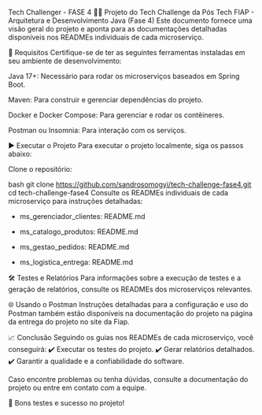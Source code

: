 Tech Challenger - FASE 4 🚀🚀
Projeto do Tech Challenge da Pós Tech FIAP - Arquitetura e Desenvolvimento Java (Fase 4)
Este documento fornece uma visão geral do projeto e aponta para as documentações detalhadas disponíveis nos READMEs individuais de cada microserviço.

📌 Requisitos
Certifique-se de ter as seguintes ferramentas instaladas em seu ambiente de desenvolvimento:

Java 17+: Necessário para rodar os microserviços baseados em Spring Boot.

Maven: Para construir e gerenciar dependências do projeto.

Docker e Docker Compose: Para gerenciar e rodar os contêineres.

Postman ou Insomnia: Para interação com os serviços.

▶️ Executar o Projeto
Para executar o projeto localmente, siga os passos abaixo:

Clone o repositório:

bash
git clone https://github.com/sandrosomogyi/tech-challenge-fase4.git
cd tech-challenge-fase4
Consulte os READMEs individuais de cada microserviço para instruções detalhadas:

- ms_gerenciador_clientes: README.md

- ms_catalogo_produtos: README.md

- ms_gestao_pedidos: README.md

- ms_logistica_entrega: README.md

🛠️ Testes e Relatórios
Para informações sobre a execução de testes e a geração de relatórios, consulte os READMEs dos microserviços relevantes.

🌐 Usando o Postman
Instruções detalhadas para a configuração e uso do Postman também estão disponíveis na documentação do projeto na página da entrega do projeto no site da Fiap.

📈 Conclusão
Seguindo os guias nos READMEs de cada microserviço, você conseguirá: 
✔️ Executar os testes do projeto. 
✔️ Gerar relatórios detalhados. 
✔️ Garantir a qualidade e a confiabilidade do software.

Caso encontre problemas ou tenha dúvidas, consulte a documentação do projeto ou entre em contato com a equipe.

🚀 Bons testes e sucesso no projeto!